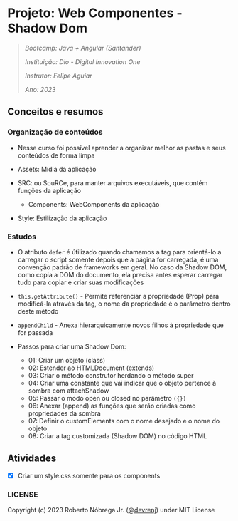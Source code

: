 # Projeto: Web Componentes - Shadow Dom

> *Bootcamp: Java + Angular (Santander)*
>
> *Instituição: Dio - Digital Innovation One*
>
> *Instrutor: Felipe Aguiar*
>
> *Ano: 2023*

## Conceitos e resumos

### Organização de conteúdos

- Nesse curso foi possível aprender a organizar melhor as pastas e seus conteúdos de forma limpa

- Assets: Mídia da aplicação

- SRC: ou SouRCe, para manter arquivos executáveis, que contém funções da aplicação
  
  - Components: WebComponents da aplicação

- Style: Estilização da aplicação

### Estudos

- O atributo `defer` é útilizado quando chamamos a tag para orientá-lo a carregar o script somente depois que a página for carregada, é uma convenção padrão de frameworks em geral. No caso da Shadow DOM, como copia a DOM do documento, ela precisa antes esperar carregar tudo para copiar e criar suas modificações

- `this.getAttribute()` - Permite referenciar a propriedade (Prop) para modificá-la através da tag, o nome da propriedade é o parâmetro dentro deste método

- `appendChild` - Anexa hierarquicamente novos filhos à propriedade que for passada

- Passos para criar uma Shadow Dom:
  
  - 01: Criar um objeto (class)
  - 02: Estender ao HTMLDocument (extends)
  - 03: Criar o método construtor herdando o método super
  - 04: Criar uma constante que vai indicar que o objeto pertence à sombra com attachShadow
  - 05: Passar o modo open ou closed no parâmetro `({})`
  - 06: Anexar (append) as funções que serão criadas como propriedades da sombra
  - 07: Definir o customElements com o nome desejado e o nome do objeto
  - 08: Criar a tag customizada (Shadow DOM) no código HTML

## Atividades

- [x]  Criar um style.css somente para os components

### LICENSE

Copyright (c) 2023 Roberto Nóbrega Jr. ([@devrenj](https://www.github.com/devrenj)) under MIT License
